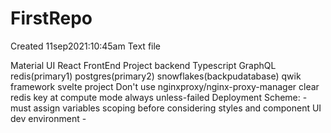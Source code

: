# FirstRepo
Created 11sep2021:10:45am
Text file

Material UI React FrontEnd Project
backend Typescript GraphQL redis(primary1) postgres(primary2) snowflakes(backpudatabase)
qwik framework svelte project Don't use nginxproxy/nginx-proxy-manager
clear redis key at compute mode always unless-failed
Deployment Scheme:
    - must assign variables scoping before considering styles and component UI dev environment
    - 